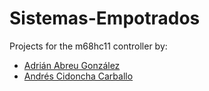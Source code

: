# Sistemas-Empotrados
Projects for the m68hc11 controller by:
* [Adrián Abreu González](https://github.com/alu0100601398)
* [Andrés Cidoncha Carballo](https://github.com/AndresCidoncha)
